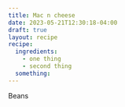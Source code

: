 ```yaml
---
title: Mac n cheese
date: 2023-05-21T12:30:18-04:00
draft: true
layout: recipe
recipe:
  ingredients:
    - one thing
    - second thing
  something:
---
```


Beans
